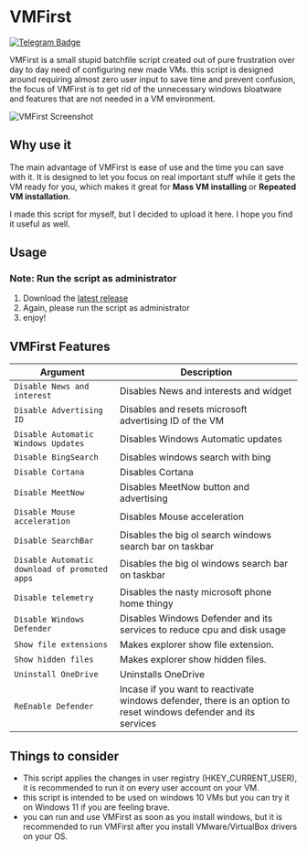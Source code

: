 # VMFirst

[![Telegram Badge](https://img.shields.io/badge/-HurbSquad-2ca5e0?style=flat&logo=telegram&logoColor=white&link=https://www.t.me/al1almasi)](https://www.t.me/HurbSquad)

VMFirst is a small stupid batchfile script created out of pure frustration over day to day need of configuring new made VMs. this script is designed around requiring almost zero user input to save time and prevent confusion, the focus of VMFirst is to get rid of the unnecessary windows bloatware and features that are not needed in a VM environment.

![VMFirst Screenshot](https://i.imgur.com/3GZDgYQ.png)

## Why use it

The main advantage of VMFirst is ease of use and the time you can save with it. It is designed to let you focus on real important stuff while it gets the VM ready for you, which makes it great for **Mass VM installing** or **Repeated VM installation**.

I made this script for myself, but I decided to upload it here. I hope you find it useful as well.

## Usage
### Note: Run the script as administrator

1. Download the [latest release](https://github.com/ferixy/vmfirst/releases/)
2. Again, please run the script as administrator
3. enjoy!

## VMFirst Features


| Argument                  | Description                                                                              |
| ------------------------- | -----------------------------------------------------------------------                  |
| `Disable News and interest`     | Disables News and interests and widget               |
| `Disable Advertising ID`                      | Disables and resets microsoft advertising ID of the VM |
| `Disable Automatic Windows Updates`   | Disables Windows Automatic updates                                       |
| `Disable BingSearch` | Disables windows search with bing                                |
| `Disable Cortana`                 | Disables Cortana                                                             |
| `Disable MeetNow`     | Disables MeetNow button and advertising                                                                 |
| `Disable Mouse acceleration`       | Disables Mouse acceleration                                                              |
| `Disable SearchBar` | Disables the big ol search windows search bar on taskbar                                                         |
| `Disable Automatic download of promoted apps` | Disables the big ol windows search bar on taskbar                                                         | 
| `Disable telemetry` | Disables the nasty microsoft phone home thingy                                                        |
| `Disable Windows Defender` | Disables Windows Defender and its services to reduce cpu and disk usage                                                        |
| `Show file extensions ` | Makes explorer show file extension.                                                        |
| `Show hidden files` | Makes explorer show hidden files.                                                        |
| `Uninstall OneDrive` | Uninstalls OneDrive                                                        |
| `ReEnable Defender` | Incase if you want to reactivate windows defender, there is an option to reset windows defender and its services                                                        |


## Things to consider

- This script applies the changes in user registry (HKEY_CURRENT_USER), it is recommended to run it on every user account on your VM.
- this script is intended to be used on windows 10 VMs but you can try it on Windows 11 if you are feeling brave.
- you can run and use VMFirst as soon as you install windows, but it is recommended to run VMFirst after you install VMware/VirtualBox drivers on your OS.